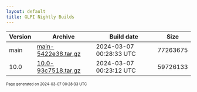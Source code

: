 ```yaml
---
layout: default
title: GLPI Nightly Builds
---
```


Version|Archive|Build date|Size
---|---|---|---
main|[main-5422e38.tar.gz](main-5422e38.tar.gz)|2024-03-07 00:28:33 UTC|77263675
10.0|[10.0-93c7518.tar.gz](10.0-93c7518.tar.gz)|2024-03-07 00:23:12 UTC|59726133

<font size="1">Page generated on 2024-03-07 00:28:33 UTC</font>
